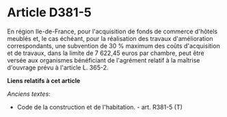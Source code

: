 # Article D381-5

En région Ile-de-France, pour l'acquisition de fonds de commerce d'hôtels meublés et, le cas échéant, pour la réalisation des
travaux d'amélioration correspondants, une subvention de 30 % maximum des coûts d'acquisition et de travaux, dans la limite
de 7 622,45 euros par chambre, peut être versée aux organismes bénéficiant de l'agrément relatif à la maîtrise d'ouvrage
prévu à l'article L. 365-2.

**Liens relatifs à cet article**

_Anciens textes_:

  - Code de la construction et de l'habitation. - art. R381-5 (T)
